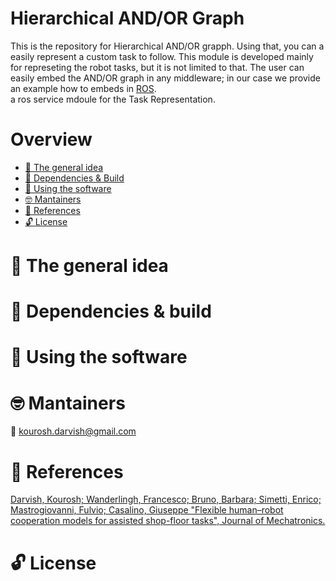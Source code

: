 # Hierarchical AND/OR Graph

This is the repository for Hierarchical AND/OR grapph. Using that, you can a easily represent a custom task to follow.
This module is developed mainly for represeting the robot tasks, but it is not limited to that. The user can easily embed the AND/OR graph in any middleware; in our case we provide an example how to embeds in [ROS](http://www.ros.org/).  
a ros service mdoule for the Task Representation.

# Overview
 - [:orange_book: The general idea](#general-idea)
 - [:hammer: Dependencies & Build](#dependencies-build)
 - [:running: Using the software](#use-software)
 - [:nerd_face: Mantainers](#maintainer)
 - [:page_facing_up: References](#references)
 - [:unlock: License](#license)
 
# :orange_book: The general idea


# :hammer: Dependencies & build


# :running: Using the software


# :nerd_face: Mantainers

:email: kourosh.darvish@gmail.com

# :page_facing_up: References

[Darvish, Kourosh; Wanderlingh, Francesco; Bruno, Barbara; Simetti, Enrico; Mastrogiovanni, Fulvio; Casalino, Giuseppe "Flexible human–robot cooperation models for assisted shop-floor tasks", Journal of Mechatronics.](https://www.sciencedirect.com/science/article/pii/S0957415818300485)

# :unlock: License

